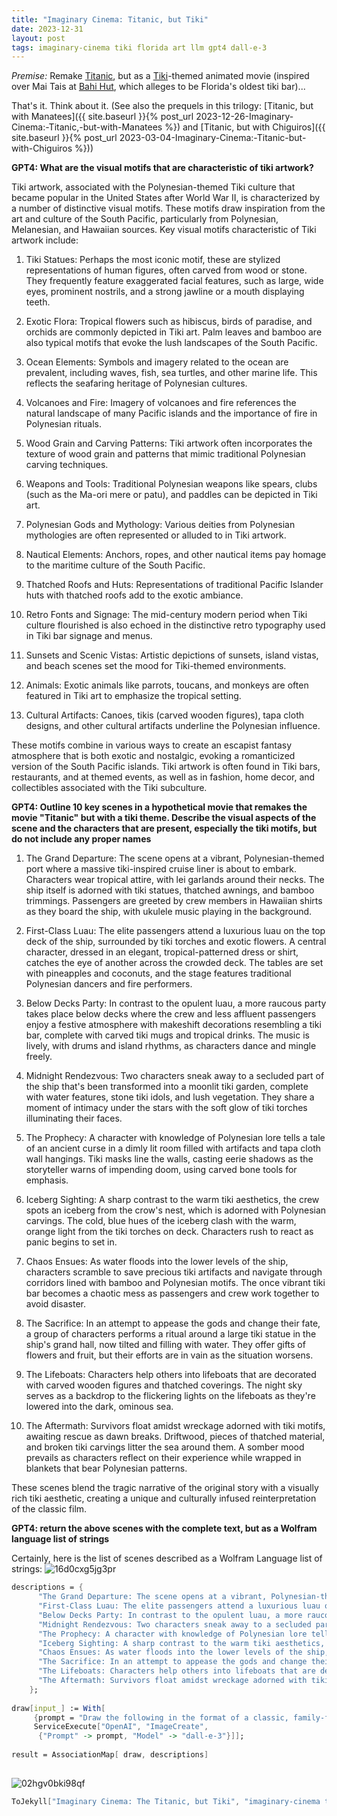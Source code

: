```yaml
---
title: "Imaginary Cinema: Titanic, but Tiki"
date: 2023-12-31
layout: post
tags: imaginary-cinema tiki florida art llm gpt4 dall-e-3
---
```


*Premise:*  Remake [Titanic]((https://en.wikipedia.org/wiki/Titanic_(1997_film))), but as a [Tiki](https://en.wikipedia.org/wiki/Tiki_culture)-themed animated movie (inspired over Mai Tais at [Bahi Hut](https://www.bahihut.com), which alleges to be Florida's oldest tiki bar)... 

That's it. Think about it. (See also the prequels in this trilogy: [Titanic, but with Manatees]({{ site.baseurl }}{% post_url 2023-12-26-Imaginary-Cinema:-Titanic,-but-with-Manatees %}) and [Titanic, but with Chiguiros]({{ site.baseurl }}{% post_url 2023-03-04-Imaginary-Cinema:-Titanic-but-with-Chiguiros %}))

**GPT4: What are the visual motifs that are characteristic of tiki artwork?**

Tiki artwork, associated with the Polynesian-themed Tiki culture that became popular in the United States after World War II, is characterized by a number of distinctive visual motifs. These motifs draw inspiration from the art and culture of the South Pacific, particularly from Polynesian, Melanesian, and Hawaiian sources. Key visual motifs characteristic of Tiki artwork include:

1. Tiki Statues: Perhaps the most iconic motif, these are stylized representations of human figures, often carved from wood or stone. They frequently feature exaggerated facial features, such as large, wide eyes, prominent nostrils, and a strong jawline or a mouth displaying teeth.

2. Exotic Flora: Tropical flowers such as hibiscus, birds of paradise, and orchids are commonly depicted in Tiki art. Palm leaves and bamboo are also typical motifs that evoke the lush landscapes of the South Pacific.

3. Ocean Elements: Symbols and imagery related to the ocean are prevalent, including waves, fish, sea turtles, and other marine life. This reflects the seafaring heritage of Polynesian cultures.

4. Volcanoes and Fire: Imagery of volcanoes and fire references the natural landscape of many Pacific islands and the importance of fire in Polynesian rituals.

5. Wood Grain and Carving Patterns: Tiki artwork often incorporates the texture of wood grain and patterns that mimic traditional Polynesian carving techniques.

6. Weapons and Tools: Traditional Polynesian weapons like spears, clubs (such as the Ma-ori mere or patu), and paddles can be depicted in Tiki art.

7. Polynesian Gods and Mythology: Various deities from Polynesian mythologies are often represented or alluded to in Tiki artwork.

8. Nautical Elements: Anchors, ropes, and other nautical items pay homage to the maritime culture of the South Pacific.

9. Thatched Roofs and Huts: Representations of traditional Pacific Islander huts with thatched roofs add to the exotic ambiance.

10. Retro Fonts and Signage: The mid-century modern period when Tiki culture flourished is also echoed in the distinctive retro typography used in Tiki bar signage and menus.

11. Sunsets and Scenic Vistas: Artistic depictions of sunsets, island vistas, and beach scenes set the mood for Tiki-themed environments.

12. Animals: Exotic animals like parrots, toucans, and monkeys are often featured in Tiki art to emphasize the tropical setting.

13. Cultural Artifacts: Canoes, tikis (carved wooden figures), tapa cloth designs, and other cultural artifacts underline the Polynesian influence.

These motifs combine in various ways to create an escapist fantasy atmosphere that is both exotic and nostalgic, evoking a romanticized version of the South Pacific islands. Tiki artwork is often found in Tiki bars, restaurants, and at themed events, as well as in fashion, home decor, and collectibles associated with the Tiki subculture.

**GPT4: Outline 10 key scenes in a hypothetical movie that remakes the movie "Titanic" but with a tiki theme.  Describe the visual aspects of the scene and the characters that are present, especially the tiki motifs, but do not include any proper names**

1. The Grand Departure: The scene opens at a vibrant, Polynesian-themed port where a massive tiki-inspired cruise liner is about to embark. Characters wear tropical attire, with lei garlands around their necks. The ship itself is adorned with tiki statues, thatched awnings, and bamboo trimmings. Passengers are greeted by crew members in Hawaiian shirts as they board the ship, with ukulele music playing in the background.

2. First-Class Luau: The elite passengers attend a luxurious luau on the top deck of the ship, surrounded by tiki torches and exotic flowers. A central character, dressed in an elegant, tropical-patterned dress or shirt, catches the eye of another across the crowded deck. The tables are set with pineapples and coconuts, and the stage features traditional Polynesian dancers and fire performers.

3. Below Decks Party: In contrast to the opulent luau, a more raucous party takes place below decks where the crew and less affluent passengers enjoy a festive atmosphere with makeshift decorations resembling a tiki bar, complete with carved tiki mugs and tropical drinks. The music is lively, with drums and island rhythms, as characters dance and mingle freely.

4. Midnight Rendezvous: Two characters sneak away to a secluded part of the ship that's been transformed into a moonlit tiki garden, complete with water features, stone tiki idols, and lush vegetation. They share a moment of intimacy under the stars with the soft glow of tiki torches illuminating their faces.

5. The Prophecy: A character with knowledge of Polynesian lore tells a tale of an ancient curse in a dimly lit room filled with artifacts and tapa cloth wall hangings. Tiki masks line the walls, casting eerie shadows as the storyteller warns of impending doom, using carved bone tools for emphasis.

6. Iceberg Sighting: A sharp contrast to the warm tiki aesthetics, the crew spots an iceberg from the crow's nest, which is adorned with Polynesian carvings. The cold, blue hues of the iceberg clash with the warm, orange light from the tiki torches on deck. Characters rush to react as panic begins to set in.

7. Chaos Ensues: As water floods into the lower levels of the ship, characters scramble to save precious tiki artifacts and navigate through corridors lined with bamboo and Polynesian motifs. The once vibrant tiki bar becomes a chaotic mess as passengers and crew work together to avoid disaster.

8. The Sacrifice: In an attempt to appease the gods and change their fate, a group of characters performs a ritual around a large tiki statue in the ship's grand hall, now tilted and filling with water. They offer gifts of flowers and fruit, but their efforts are in vain as the situation worsens.

9. The Lifeboats: Characters help others into lifeboats that are decorated with carved wooden figures and thatched coverings. The night sky serves as a backdrop to the flickering lights on the lifeboats as they're lowered into the dark, ominous sea.

10. The Aftermath: Survivors float amidst wreckage adorned with tiki motifs, awaiting rescue as dawn breaks. Driftwood, pieces of thatched material, and broken tiki carvings litter the sea around them. A somber mood prevails as characters reflect on their experience while wrapped in blankets that bear Polynesian patterns.

These scenes blend the tragic narrative of the original story with a visually rich tiki aesthetic, creating a unique and culturally infused reinterpretation of the classic film.

**GPT4: return the above scenes with the complete text, but as a Wolfram language list of strings**

Certainly, here is the list of scenes described as a Wolfram Language list of strings:
![16d0cxg5jg3pr](img/16d0cxg5jg3pr.png)

```mathematica
descriptions = {
      "The Grand Departure: The scene opens at a vibrant, Polynesian-themed port where a massive tiki-inspired cruise liner is about to embark. Characters wear tropical attire, with lei garlands around their necks. The ship itself is adorned with tiki statues, thatched awnings, and bamboo trimmings. Passengers are greeted by crew members in Hawaiian shirts as they board the ship, with ukulele music playing in the background.", 
      "First-Class Luau: The elite passengers attend a luxurious luau on the top deck of the ship, surrounded by tiki torches and exotic flowers. A central character, dressed in an elegant, tropical-patterned dress or shirt, catches the eye of another across the crowded deck. The tables are set with pineapples and coconuts, and the stage features traditional Polynesian dancers and fire performers.", 
      "Below Decks Party: In contrast to the opulent luau, a more raucous party takes place below decks where the crew and less affluent passengers enjoy a festive atmosphere with makeshift decorations resembling a tiki bar, complete with carved tiki mugs and tropical drinks. The music is lively, with drums and island rhythms, as characters dance and mingle freely.", 
      "Midnight Rendezvous: Two characters sneak away to a secluded part of the ship that's been transformed into a moonlit tiki garden, complete with water features, stone tiki idols, and lush vegetation. They share a moment of intimacy under the stars with the soft glow of tiki torches illuminating their faces.", 
      "The Prophecy: A character with knowledge of Polynesian lore tells a tale of an ancient curse in a dimly lit room filled with artifacts and tapa cloth wall hangings. Tiki masks line the walls, casting eerie shadows as the storyteller warns of impending doom, using carved bone tools for emphasis.", 
      "Iceberg Sighting: A sharp contrast to the warm tiki aesthetics, the crew spots an iceberg from the crow's nest, which is adorned with Polynesian carvings. The cold, blue hues of the iceberg clash with the warm, orange light from the tiki torches on deck. Characters rush to react as panic begins to set in.", 
      "Chaos Ensues: As water floods into the lower levels of the ship, characters scramble to save precious tiki artifacts and navigate through corridors lined with bamboo and Polynesian motifs. The once vibrant tiki bar becomes a chaotic mess as passengers and crew work together to avoid disaster.", 
      "The Sacrifice: In an attempt to appease the gods and change their fate, a group of characters performs a ritual around a large tiki statue in the ship's grand hall, now tilted and filling with water. They offer gifts of flowers and fruit, but their efforts are in vain as the situation worsens.", 
      "The Lifeboats: Characters help others into lifeboats that are decorated with carved wooden figures and thatched coverings. The night sky serves as a backdrop to the flickering lights on the lifeboats as they're lowered into the dark, ominous sea.", 
      "The Aftermath: Survivors float amidst wreckage adorned with tiki motifs, awaiting rescue as dawn breaks. Driftwood, pieces of thatched material, and broken tiki carvings litter the sea around them. A somber mood prevails as characters reflect on their experience while wrapped in blankets that bear Polynesian patterns." 
    }; 
 
draw[input_] := With[
     {prompt = "Draw the following in the format of a classic, family-friendly cartoon animation movie style.  Everything should be in a Polynesian tiki theme, characteristic of the 1950s retro theme. The scene is:\n" <> input}, 
     ServiceExecute["OpenAI", "ImageCreate", 
      {"Prompt" -> prompt, "Model" -> "dall-e-3"}]]; 
 
result = AssociationMap[ draw, descriptions] 
  
```

![02hgv0bki98qf](/blog/images/2023/12/31/02hgv0bki98qf.png)

```mathematica
ToJekyll["Imaginary Cinema: The Titanic, but Tiki", "imaginary-cinema tiki florida"]
```
